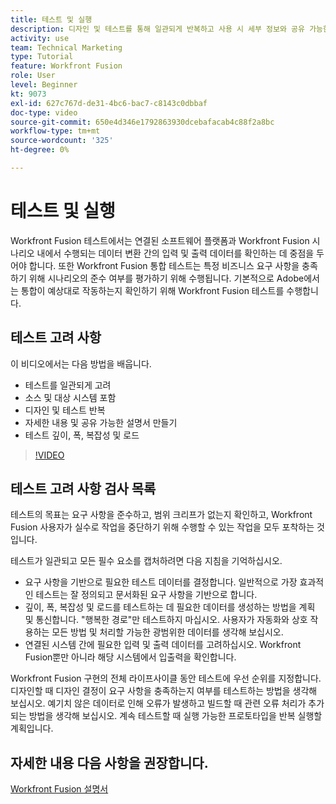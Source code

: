 ```yaml
---
title: 테스트 및 실행
description: 디자인 및 테스트를 통해 일관되게 반복하고 사용 시 세부 정보와 공유 가능한 설명서를 만드는 방법을 알아봅니다 [!DNL Adobe Workfront Fusion].
activity: use
team: Technical Marketing
type: Tutorial
feature: Workfront Fusion
role: User
level: Beginner
kt: 9073
exl-id: 627c767d-de31-4bc6-bac7-c8143c0dbbaf
doc-type: video
source-git-commit: 650e4d346e1792863930dcebafacab4c88f2a8bc
workflow-type: tm+mt
source-wordcount: '325'
ht-degree: 0%

---
```


# 테스트 및 실행

Workfront Fusion 테스트에서는 연결된 소프트웨어 플랫폼과 Workfront Fusion 시나리오 내에서 수행되는 데이터 변환 간의 입력 및 출력 데이터를 확인하는 데 중점을 두어야 합니다. 또한 Workfront Fusion 통합 테스트는 특정 비즈니스 요구 사항을 충족하기 위해 시나리오의 준수 여부를 평가하기 위해 수행됩니다. 기본적으로 Adobe에서는 통합이 예상대로 작동하는지 확인하기 위해 Workfront Fusion 테스트를 수행합니다.

## 테스트 고려 사항

이 비디오에서는 다음 방법을 배웁니다.

* 테스트를 일관되게 고려
* 소스 및 대상 시스템 포함
* 디자인 및 테스트 반복
* 자세한 내용 및 공유 가능한 설명서 만들기
* 테스트 깊이, 폭, 복잡성 및 로드

>[!VIDEO](https://video.tv.adobe.com/v/335315/?quality=12&learn=on)

## 테스트 고려 사항 검사 목록

테스트의 목표는 요구 사항을 준수하고, 범위 크리프가 없는지 확인하고, Workfront Fusion 사용자가 실수로 작업을 중단하기 위해 수행할 수 있는 작업을 모두 포착하는 것입니다.

테스트가 일관되고 모든 필수 요소를 캡처하려면 다음 지침을 기억하십시오.

* 요구 사항을 기반으로 필요한 테스트 데이터를 결정합니다. 일반적으로 가장 효과적인 테스트는 잘 정의되고 문서화된 요구 사항을 기반으로 합니다.
* 깊이, 폭, 복잡성 및 로드를 테스트하는 데 필요한 데이터를 생성하는 방법을 계획 및 통신합니다. &quot;행복한 경로&quot;만 테스트하지 마십시오. 사용자가 자동화와 상호 작용하는 모든 방법 및 처리할 가능한 광범위한 데이터를 생각해 보십시오.
* 연결된 시스템 간에 필요한 입력 및 출력 데이터를 고려하십시오. Workfront Fusion뿐만 아니라 해당 시스템에서 입출력을 확인합니다.

Workfront Fusion 구현의 전체 라이프사이클 동안 테스트에 우선 순위를 지정합니다. 디자인할 때 디자인 결정이 요구 사항을 충족하는지 여부를 테스트하는 방법을 생각해 보십시오. 예기치 않은 데이터로 인해 오류가 발생하고 빌드할 때 관련 오류 처리가 추가되는 방법을 생각해 보십시오. 계속 테스트할 때 실행 가능한 프로토타입을 반복 실행할 계획입니다.

## 자세한 내용 다음 사항을 권장합니다.

[Workfront Fusion 설명서](https://experienceleague.adobe.com/docs/workfront/using/adobe-workfront-fusion/workfront-fusion-2.html?lang=en)
